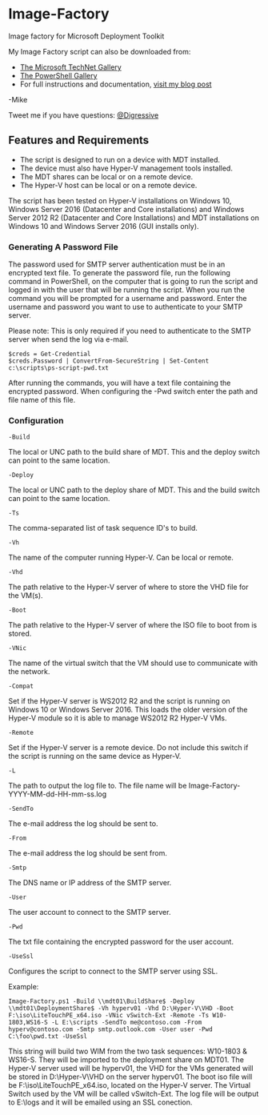 # Image-Factory
Image factory for Microsoft Deployment Toolkit

My Image Factory script can also be downloaded from:

* [The Microsoft TechNet Gallery](https://gallery.technet.microsoft.com/PowerShell-Image-Factory-d6c133b9?redir=0)
* [The PowerShell Gallery](https://www.powershellgallery.com/packages/Image-Factory/2.8/DisplayScript)
* For full instructions and documentation, [visit my blog post](https://gal.vin/2017/08/26/image-factory/)

-Mike

Tweet me if you have questions: [@Digressive](https://twitter.com/digressive)

## Features and Requirements

* The script is designed to run on a device with MDT installed.
* The device must also have Hyper-V management tools installed.
* The MDT shares can be local or on a remote device.
* The Hyper-V host can be local or on a remote device.

The script has been tested on Hyper-V installations on Windows 10, Windows Server 2016 (Datacenter and Core installations) and Windows Server 2012 R2 (Datacenter and Core Installations) and MDT installations on Windows 10 and Windows Server 2016 (GUI installs only).

### Generating A Password File

The password used for SMTP server authentication must be in an encrypted text file. To generate the password file, run the following command in PowerShell, on the computer that is going to run the script and logged in with the user that will be running the script. When you run the command you will be prompted for a username and password. Enter the username and password you want to use to authenticate to your SMTP server.

Please note: This is only required if you need to authenticate to the SMTP server when send the log via e-mail.

```
$creds = Get-Credential
$creds.Password | ConvertFrom-SecureString | Set-Content c:\scripts\ps-script-pwd.txt
```

After running the commands, you will have a text file containing the encrypted password. When configuring the -Pwd switch enter the path and file name of this file.

### Configuration

```
-Build
```
The local or UNC path to the build share of MDT. This and the deploy switch can point to the same location.
```
-Deploy
```
The local or UNC path to the deploy share of MDT. This and the build switch can point to the same location.
```
-Ts
```
The comma-separated list of task sequence ID's to build.
```
-Vh
```
The name of the computer running Hyper-V. Can be local or remote.
```
-Vhd
```
The path relative to the Hyper-V server of where to store the VHD file for the VM(s).
```
-Boot
```
The path relative to the Hyper-V server of where the ISO file to boot from is stored.
```
-VNic
```
The name of the virtual switch that the VM should use to communicate with the network.
```
-Compat
```
Set if the Hyper-V server is WS2012 R2 and the script is running on Windows 10 or Windows Server 2016. This loads the older version of the Hyper-V module so it is able to manage WS2012 R2 Hyper-V VMs.
```
-Remote
```
Set if the Hyper-V server is a remote device. Do not include this switch if the script is running on the same device as Hyper-V.
``` 
-L
```
The path to output the log file to. The file name will be Image-Factory-YYYY-MM-dd-HH-mm-ss.log
```
-SendTo
```
The e-mail address the log should be sent to.
```
-From
```
The e-mail address the log should be sent from.
```
-Smtp
```
The DNS name or IP address of the SMTP server.
```
-User
```
The user account to connect to the SMTP server.
```
-Pwd
```
The txt file containing the encrypted password for the user account.
```
-UseSsl
```
Configures the script to connect to the SMTP server using SSL.

Example:
```
Image-Factory.ps1 -Build \\mdt01\BuildShare$ -Deploy \\mdt01\DeploymentShare$ -Vh hyperv01 -Vhd D:\Hyper-V\VHD -Boot F:\iso\LiteTouchPE_x64.iso -VNic vSwitch-Ext -Remote -Ts W10-1803,WS16-S -L E:\scripts -SendTo me@contoso.com -From hyperv@contoso.com -Smtp smtp.outlook.com -User user -Pwd C:\foo\pwd.txt -UseSsl
```

This string will build two WIM from the two task sequences: W10-1803 & WS16-S. They will be imported to the deployment share on MDT01. The Hyper-V server used will be hyperv01, the VHD for the VMs generated will be stored in D:\Hyper-V\VHD on the server hyperv01. The boot iso file will be F:\iso\LiteTouchPE_x64.iso, located on the Hyper-V server. The Virtual Switch used by the VM will be called vSwitch-Ext. The log file will be output to E:\logs and it will be emailed using an SSL conection.
